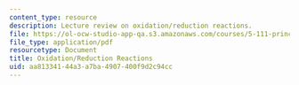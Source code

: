 ```yaml
---
content_type: resource
description: Lecture review on oxidation/reduction reactions.
file: https://ol-ocw-studio-app-qa.s3.amazonaws.com/courses/5-111-principles-of-chemical-science-fall-2008/aa81334144a3a7ba4907400f9d2c94cc_bioex_lect25.pdf
file_type: application/pdf
resourcetype: Document
title: Oxidation/Reduction Reactions
uid: aa813341-44a3-a7ba-4907-400f9d2c94cc
---
```

